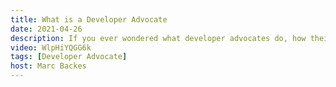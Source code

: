 ```yaml
---
title: What is a Developer Advocate
date: 2021-04-26
description: If you ever wondered what developer advocates do, how their typical day looks like, or want to know how to get started with advocacy, this episode is for you!
video: WlpHiYQGG6k
tags: [Developer Advocate]
host: Marc Backes
---
```

